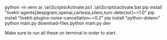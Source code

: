 python -m venv ai
.\ai\Scripts\Activate.ps1
.\ai\Scripts\activate.bat
pip install "livekit-agents[deepgram,openai,cartesia,silero,turn-detector]~=1.0"
pip install "livekit-plugins-noise-cancellation~=0.2"
pip install "python-dotenv"
python main.py download-files
python main.py dev

Make sure to run all these on terminal in order to start.
